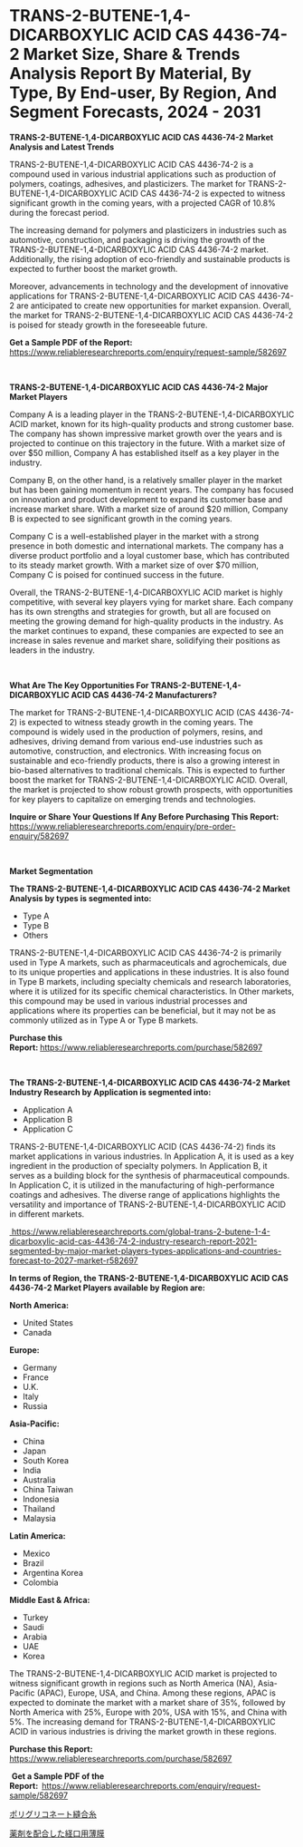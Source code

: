 <p><h1>TRANS-2-BUTENE-1,4-DICARBOXYLIC ACID CAS 4436-74-2 Market Size, Share & Trends Analysis Report By Material, By Type, By End-user, By Region, And Segment Forecasts, 2024 - 2031</h1></p><p><strong>TRANS-2-BUTENE-1,4-DICARBOXYLIC ACID CAS 4436-74-2 Market Analysis and Latest Trends</strong></p>
<p><p>TRANS-2-BUTENE-1,4-DICARBOXYLIC ACID CAS 4436-74-2 is a compound used in various industrial applications such as production of polymers, coatings, adhesives, and plasticizers. The market for TRANS-2-BUTENE-1,4-DICARBOXYLIC ACID CAS 4436-74-2 is expected to witness significant growth in the coming years, with a projected CAGR of 10.8% during the forecast period.</p><p>The increasing demand for polymers and plasticizers in industries such as automotive, construction, and packaging is driving the growth of the TRANS-2-BUTENE-1,4-DICARBOXYLIC ACID CAS 4436-74-2 market. Additionally, the rising adoption of eco-friendly and sustainable products is expected to further boost the market growth.</p><p>Moreover, advancements in technology and the development of innovative applications for TRANS-2-BUTENE-1,4-DICARBOXYLIC ACID CAS 4436-74-2 are anticipated to create new opportunities for market expansion. Overall, the market for TRANS-2-BUTENE-1,4-DICARBOXYLIC ACID CAS 4436-74-2 is poised for steady growth in the foreseeable future.</p></p>
<p><strong>Get a Sample PDF of the Report:&nbsp;</strong> <a href="https://www.reliableresearchreports.com/enquiry/request-sample/582697">https://www.reliableresearchreports.com/enquiry/request-sample/582697</a></p>
<p>&nbsp;</p>
<p><strong>TRANS-2-BUTENE-1,4-DICARBOXYLIC ACID CAS 4436-74-2 Major Market Players</strong></p>
<p><p>Company A is a leading player in the TRANS-2-BUTENE-1,4-DICARBOXYLIC ACID market, known for its high-quality products and strong customer base. The company has shown impressive market growth over the years and is projected to continue on this trajectory in the future. With a market size of over $50 million, Company A has established itself as a key player in the industry.</p><p>Company B, on the other hand, is a relatively smaller player in the market but has been gaining momentum in recent years. The company has focused on innovation and product development to expand its customer base and increase market share. With a market size of around $20 million, Company B is expected to see significant growth in the coming years.</p><p>Company C is a well-established player in the market with a strong presence in both domestic and international markets. The company has a diverse product portfolio and a loyal customer base, which has contributed to its steady market growth. With a market size of over $70 million, Company C is poised for continued success in the future.</p><p>Overall, the TRANS-2-BUTENE-1,4-DICARBOXYLIC ACID market is highly competitive, with several key players vying for market share. Each company has its own strengths and strategies for growth, but all are focused on meeting the growing demand for high-quality products in the industry. As the market continues to expand, these companies are expected to see an increase in sales revenue and market share, solidifying their positions as leaders in the industry.</p></p>
<p>&nbsp;</p>
<p><strong>What Are The Key Opportunities For TRANS-2-BUTENE-1,4-DICARBOXYLIC ACID CAS 4436-74-2 Manufacturers?</strong></p>
<p><p>The market for TRANS-2-BUTENE-1,4-DICARBOXYLIC ACID (CAS 4436-74-2) is expected to witness steady growth in the coming years. The compound is widely used in the production of polymers, resins, and adhesives, driving demand from various end-use industries such as automotive, construction, and electronics. With increasing focus on sustainable and eco-friendly products, there is also a growing interest in bio-based alternatives to traditional chemicals. This is expected to further boost the market for TRANS-2-BUTENE-1,4-DICARBOXYLIC ACID. Overall, the market is projected to show robust growth prospects, with opportunities for key players to capitalize on emerging trends and technologies.</p></p>
<p><strong>Inquire or Share Your Questions If Any Before Purchasing This Report:</strong> <a href="https://www.reliableresearchreports.com/enquiry/pre-order-enquiry/582697">https://www.reliableresearchreports.com/enquiry/pre-order-enquiry/582697</a></p>
<p>&nbsp;</p>
<p><strong>Market Segmentation</strong></p>
<p><strong>The TRANS-2-BUTENE-1,4-DICARBOXYLIC ACID CAS 4436-74-2 Market Analysis by types is segmented into:</strong></p>
<p><ul><li>Type A</li><li>Type B</li><li>Others</li></ul></p>
<p><p>TRANS-2-BUTENE-1,4-DICARBOXYLIC ACID CAS 4436-74-2 is primarily used in Type A markets, such as pharmaceuticals and agrochemicals, due to its unique properties and applications in these industries. It is also found in Type B markets, including specialty chemicals and research laboratories, where it is utilized for its specific chemical characteristics. In Other markets, this compound may be used in various industrial processes and applications where its properties can be beneficial, but it may not be as commonly utilized as in Type A or Type B markets.</p></p>
<p><strong>Purchase this Report:&nbsp;</strong><a href="https://www.reliableresearchreports.com/purchase/582697">https://www.reliableresearchreports.com/purchase/582697</a></p>
<p>&nbsp;</p>
<p><strong>The TRANS-2-BUTENE-1,4-DICARBOXYLIC ACID CAS 4436-74-2 Market Industry Research by Application is segmented into:</strong></p>
<p><ul><li>Application A</li><li>Application B</li><li>Application C</li></ul></p>
<p><p>TRANS-2-BUTENE-1,4-DICARBOXYLIC ACID (CAS 4436-74-2) finds its market applications in various industries. In Application A, it is used as a key ingredient in the production of specialty polymers. In Application B, it serves as a building block for the synthesis of pharmaceutical compounds. In Application C, it is utilized in the manufacturing of high-performance coatings and adhesives. The diverse range of applications highlights the versatility and importance of TRANS-2-BUTENE-1,4-DICARBOXYLIC ACID in different markets.</p></p>
<p><a href="https://www.reliableresearchreports.com/global-trans-2-butene-1-4-dicarboxylic-acid-cas-4436-74-2-industry-research-report-2021-segmented-by-major-market-players-types-applications-and-countries-forecast-to-2027-market-r582697">&nbsp;https://www.reliableresearchreports.com/global-trans-2-butene-1-4-dicarboxylic-acid-cas-4436-74-2-industry-research-report-2021-segmented-by-major-market-players-types-applications-and-countries-forecast-to-2027-market-r582697</a></p>
<p><strong>In terms of Region, the TRANS-2-BUTENE-1,4-DICARBOXYLIC ACID CAS 4436-74-2 Market Players available by Region are:</strong></p>
<p>
    <p> <strong> North America: </strong>
        <ul>
            <li>United States</li>
            <li>Canada</li>
        </ul>
        </p> 
    <p> <strong> Europe: </strong>
        <ul>
            <li>Germany</li>
            <li>France</li>
            <li>U.K.</li>
            <li>Italy</li>
            <li>Russia</li>
        </ul>
        </p> 
    <p> <strong> Asia-Pacific: </strong>
        <ul>
            <li>China</li>
            <li>Japan</li>
            <li>South Korea</li>
            <li>India</li>
            <li>Australia</li>
            <li>China Taiwan</li>
            <li>Indonesia</li>
            <li>Thailand</li>
            <li>Malaysia</li>
        </ul>
        </p> 
    <p> <strong> Latin America: </strong>
        <ul>
            <li>Mexico</li>
            <li>Brazil</li>
            <li>Argentina Korea</li>
            <li>Colombia</li>
        </ul>
        </p> 
    <p> <strong> Middle East & Africa: </strong>
        <ul>
            <li>Turkey</li>
            <li>Saudi</li>
            <li>Arabia</li>
            <li>UAE</li>
            <li>Korea</li>
        </ul>
    </p>
    </p>
<p><p>The TRANS-2-BUTENE-1,4-DICARBOXYLIC ACID market is projected to witness significant growth in regions such as North America (NA), Asia-Pacific (APAC), Europe, USA, and China. Among these regions, APAC is expected to dominate the market with a market share of 35%, followed by North America with 25%, Europe with 20%, USA with 15%, and China with 5%. The increasing demand for TRANS-2-BUTENE-1,4-DICARBOXYLIC ACID in various industries is driving the market growth in these regions.</p></p>
<p><strong>Purchase this Report: </strong><a href="https://www.reliableresearchreports.com/purchase/582697">https://www.reliableresearchreports.com/purchase/582697</a></p>
<p>&nbsp;<strong>Get a Sample PDF of the Report:&nbsp;&nbsp;</strong><a href="https://www.reliableresearchreports.com/enquiry/request-sample/582697">https://www.reliableresearchreports.com/enquiry/request-sample/582697</a></p>
<p><strong></strong></p>
<p><p><a href="https://github.com/jkjreqjscoxx7/Market-Research-Report-List-2/blob/main/114357795372.md">ポリグリコネート縫合糸</a></p><p><a href="https://github.com/hilmi-2a/Market-Research-Report-List-1/blob/main/839256895373.md">薬剤を配合した経口用薄膜</a></p></p>